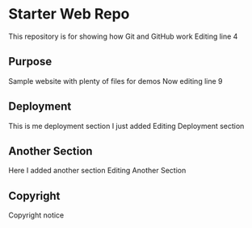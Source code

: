 # Starter Web Repo

This repository is for showing how Git and GitHub work
Editing line 4

## Purpose

Sample website with plenty of files for demos
Now editing line 9

## Deployment

This is me deployment section I just added
Editing Deployment section

## Another Section

Here I added another section
Editing Another Section

## Copyright
Copyright notice